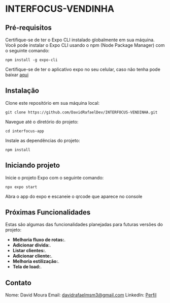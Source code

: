 # INTERFOCUS-VENDINHA

## Pré-requisitos

Certifique-se de ter o Expo CLI instalado globalmente em sua máquina. Você pode instalar o Expo CLI usando o npm (Node Package Manager) com o seguinte comando:

```console
npm install -g expo-cli
```
Certifique-se de ter o aplicativo expo no seu celular, caso não tenha pode baixar [aqui](https://expo.dev/client?utm_source=google&utm_medium=cpc&utm_content=performancemax&gclid=Cj0KCQjwpc-oBhCGARIsAH6ote_aeI7x8OAUjEBzXcC1kW0VsycmDNP7mcXVNFmF1Sl1eVffOSf-yj8aAq-_EALw_wcB)

## Instalação
Clone este repositório em sua máquina local:
```console
git clone https://github.com/DavidRafaelDev/INTERFOCUS-VENDINHA.git
```
Navegue até o diretório do projeto:
```console
cd interfocus-app
```
Instale as dependências do projeto:
```console
npm install
```
## Iniciando projeto
Inicie o projeto Expo com o seguinte comando:
```console
npx expo start
```
Abra o app do expo e escaneie o qrcode que aparece no console

## Próximas Funcionalidades

Estas são algumas das funcionalidades planejadas para futuras versões do projeto:

- **Melhoria fluxo de rotas:**.
- **Adicionar divida:**.
- **Listar clientes:**.
- **Adicionar cliente:**.
- **Melhoria estilização:**.
- **Tela de load:**.

## Contato
Nome: David Moura
Email: davidrafaelmsm3@gmail.com
LinkedIn: [Perfil](https://www.linkedin.com/in/david-rafael-52112914b/)

